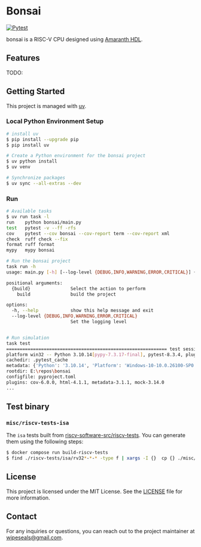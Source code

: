 # Bonsai

[![Pytest](https://github.com/wipeseals/bonsai/actions/workflows/pytest.yml/badge.svg)](https://github.com/wipeseals/bonsai/actions/workflows/pytest.yml)

bonsai is a RISC-V CPU designed using [Amaranth HDL](https://github.com/amaranth-lang/amaranth).

## Features

TODO:

## Getting Started

This project is managed with [uv](https://docs.astral.sh/uv/).

### Local Python Environment Setup

```bash
# install uv
$ pip install --upgrade pip
$ pip install uv
```

```bash
# Create a Python environment for the bonsai project
$ uv python install
$ uv venv

# Synchronize packages
$ uv sync --all-extras --dev
```

### Run

```bash
# Available tasks
$ uv run task -l
run    python bonsai/main.py
test   pytest -v --ff -rfs
cov    pytest --cov bonsai --cov-report term --cov-report xml
check  ruff check --fix
format ruff format
mypy   mypy bonsai

# Run the bonsai project
task run -h
usage: main.py [-h] [--log-level {DEBUG,INFO,WARNING,ERROR,CRITICAL}] {build} ...

positional arguments:
  {build}               Select the action to perform
    build               build the project

options:
  -h, --help            show this help message and exit
  --log-level {DEBUG,INFO,WARNING,ERROR,CRITICAL}
                        Set the logging level


# Run simulation
task test
============================================================ test session starts ============================================================
platform win32 -- Python 3.10.14[pypy-7.3.17-final], pytest-8.3.4, pluggy-1.5.0 -- E:\repos\bonsai\.venv\Scripts\python.exe
cachedir: .pytest_cache
metadata: {'Python': '3.10.14', 'Platform': 'Windows-10-10.0.26100-SP0', 'Packages': {'pytest': '8.3.4', 'pluggy': '1.5.0'}, 'Plugins': {'cov': '6.0.0', 'html': '4.1.1', 'metadata': '3.1.1', 'mock': '3.14.0'}, 'JAVA_HOME': 'C:\\Program Files\\Microsoft\\jdk-17.0.14.7-hotspot\\'}
rootdir: E:\repos\bonsai
configfile: pyproject.toml
plugins: cov-6.0.0, html-4.1.1, metadata-3.1.1, mock-3.14.0
...
```

## Test binary

### `misc/riscv-tests-isa`

The `isa` tests built from [riscv-software-src/riscv-tests](https://github.com/riscv-software-src/riscv-tests). You can generate them using the following steps:

```bash
$ docker compose run build-riscv-tests
$ find ./riscv-tests/isa/rv32*-*-* -type f | xargs -I {}  cp {} ./misc/riscv-tests-isa/
```

## License

This project is licensed under the MIT License. See the [LICENSE](LICENSE) file for more information.

## Contact

For any inquiries or questions, you can reach out to the project maintainer at [wipeseals@gmail.com](mailto:wipeseals@gmail.com).
